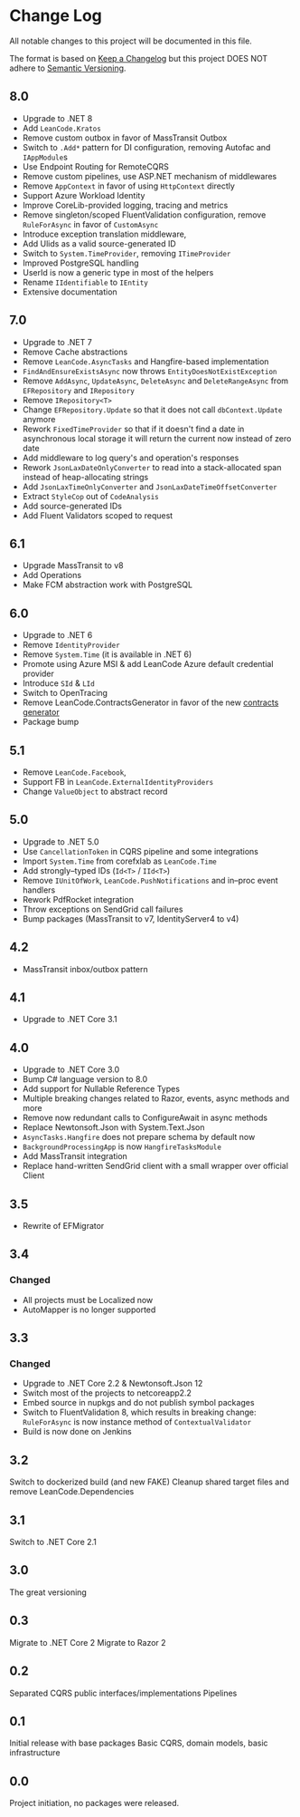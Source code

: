 # Change Log

All notable changes to this project will be documented in this file.

The format is based on [Keep a Changelog](http://keepachangelog.com/)
but this project DOES NOT adhere to [Semantic Versioning](http://semver.org/).

## 8.0

* Upgrade to .NET 8
* Add `LeanCode.Kratos`
* Remove custom outbox in favor of MassTransit Outbox
* Switch to `.Add*` pattern for DI configuration, removing Autofac and `IAppModule`s
* Use Endpoint Routing for RemoteCQRS
* Remove custom pipelines, use ASP.NET mechanism of middlewares
* Remove `AppContext` in favor of using `HttpContext` directly
* Support Azure Workload Identity
* Improve CoreLib-provided logging, tracing and metrics
* Remove singleton/scoped FluentValidation configuration, remove `RuleForAsync` in favor of `CustomAsync`
* Introduce exception translation middleware,
* Add Ulids as a valid source-generated ID
* Switch to `System.TimeProvider`, removing `ITimeProvider`
* Improved PostgreSQL handling
* UserId is now a generic type in most of the helpers
* Rename `IIdentifiable` to `IEntity`
* Extensive documentation

## 7.0

* Upgrade to .NET 7
* Remove Cache abstractions
* Remove `LeanCode.AsyncTasks` and Hangfire-based implementation
* `FindAndEnsureExistsAsync` now throws `EntityDoesNotExistException`
* Remove `AddAsync`, `UpdateAsync`, `DeleteAsync` and `DeleteRangeAsync` from `EFRepository` and `IRepository`
* Remove `IRepository<T>`
* Change `EFRepository.Update` so that it does not call `dbContext.Update` anymore
* Rework `FixedTimeProvider` so that if it doesn't find a date in asynchronous local storage it will return the current now instead of zero date
* Add middleware to log query's and operation's responses
* Rework `JsonLaxDateOnlyConverter` to read into a stack-allocated span instead of heap-allocating strings
* Add `JsonLaxTimeOnlyConverter` and `JsonLaxDateTimeOffsetConverter`
* Extract `StyleCop` out of `CodeAnalysis`
* Add source-generated IDs
* Add Fluent Validators scoped to request

## 6.1

* Upgrade MassTransit to v8
* Add Operations
* Make FCM abstraction work with PostgreSQL

## 6.0

* Upgrade to .NET 6
* Remove `IdentityProvider`
* Remove `System.Time` (it is available in .NET 6)
* Promote using Azure MSI & add LeanCode Azure default credential provider
* Introduce `SId` & `LId`
* Switch to OpenTracing
* Remove LeanCode.ContractsGenerator in favor of the new [contracts generator](https://github.com/leancodepl/contractsgenerator)
* Package bump

## 5.1

* Remove `LeanCode.Facebook`,
* Support FB in `LeanCode.ExternalIdentityProviders`
* Change `ValueObject` to abstract record

## 5.0

* Upgrade to .NET 5.0
* Use `CancellationToken` in CQRS pipeline and some integrations
* Import `System.Time` from corefxlab as `LeanCode.Time`
* Add strongly–typed IDs (`Id<T>` / `IId<T>`)
* Remove `IUnitOfWork`, `LeanCode.PushNotifications` and in–proc event handlers
* Rework PdfRocket integration
* Throw exceptions on SendGrid call failures
* Bump packages (MassTransit to v7, IdentityServer4 to v4)

## 4.2

* MassTransit inbox/outbox pattern

## 4.1

* Upgrade to .NET Core 3.1

## 4.0

* Upgrade to .NET Core 3.0
* Bump C# language version to 8.0
* Add support for Nullable Reference Types
* Multiple breaking changes related to Razor, events, async methods and more
* Remove now redundant calls to ConfigureAwait in async methods
* Replace Newtonsoft.Json with System.Text.Json
* `AsyncTasks.Hangfire` does not prepare schema by default now
* `BackgroundProcessingApp` is now `HangfireTasksModule`
* Add MassTransit integration
* Replace hand-written SendGrid client with a small wrapper over official Client

## 3.5

* Rewrite of EFMigrator

## 3.4

### Changed

* All projects must be Localized now
* AutoMapper is no longer supported

## 3.3

### Changed

* Upgrade to .NET Core 2.2 & Newtonsoft.Json 12
* Switch most of the projects to netcoreapp2.2
* Embed source in nupkgs and do not publish symbol packages
* Switch to FluentValidation 8, which results in breaking change: `RuleForAsync` is now instance method of `ContextualValidator`
* Build is now done on Jenkins

## 3.2

Switch to dockerized build (and new FAKE)
Cleanup shared target files and remove LeanCode.Dependencies

## 3.1

Switch to .NET Core 2.1

## 3.0

The great versioning

## 0.3

Migrate to .NET Core 2
Migrate to Razor 2

## 0.2

Separated CQRS public interfaces/implementations
Pipelines

## 0.1

Initial release with base packages
Basic CQRS, domain models, basic infrastructure

## 0.0

Project initiation, no packages were released.
